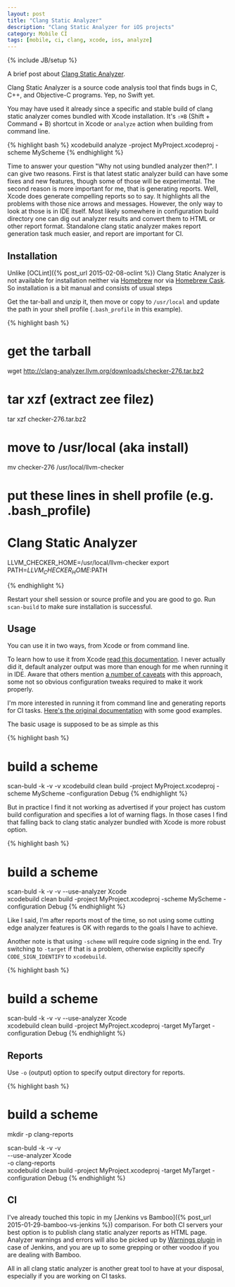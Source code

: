 ```yaml
---
layout: post
title: "Clang Static Analyzer"
description: "Clang Static Analyzer for iOS projects"
category: Mobile CI
tags: [mobile, ci, clang, xcode, ios, analyze]
---
```

{% include JB/setup %}

A brief post about [Clang Static Analyzer](http://clang-analyzer.llvm.org/).

<!--more-->

Clang Static Analyzer is a source code analysis tool that finds bugs in C, C++, and Objective-C programs. Yep, no Swift yet.

You may have used it already since a specific and stable build of clang static analyzer comes bundled with Xcode installation. It's `⇧⌘B` (Shift + Command + B) shortcut in Xcode or `analyze` action when building from command line.

{% highlight bash %}
xcodebuild analyze -project MyProject.xcodeproj -scheme MyScheme
{% endhighlight %}

Time to answer your question "Why not using bundled analyzer then?". I can give two reasons. First is that latest static analyzer build can have some fixes and new features, though some of those will be experimental. The second reason is more important for me, that is generating reports. Well, Xcode does generate compelling reports so to say. It highlights all the problems with those nice arrows and messages. However, the only way to look at those is in IDE itself. Most likely somewhere in configuration build directory one can dig out analyzer results and convert them to HTML or other report format. Standalone clang static analyzer makes report generation task much easier, and report are important for CI.

## Installation

Unlike [OCLint]({% post_url 2015-02-08-oclint %}) Clang Static Analyzer is not available for installation neither via [Homebrew](http://brew.sh/) nor via [Homebrew Cask](https://github.com/caskroom/homebrew-cask). So installation is a bit manual and consists of usual steps

Get the tar-ball and unzip it, then move or copy to `/usr/local` and update the path in your shell profile (`.bash_profile` in this example).

{% highlight bash %}
# get the tarball
wget http://clang-analyzer.llvm.org/downloads/checker-276.tar.bz2

# tar xzf (extract zee filez)
tar xzf checker-276.tar.bz2

# move to /usr/local (aka install)
mv checker-276 /usr/local/llvm-checker

# put these lines in shell profile (e.g. .bash_profile)
# Clang Static Analyzer
LLVM_CHECKER_HOME=/usr/local/llvm-checker
export PATH=$LLVM_CHECKER_HOME:$PATH

{% endhighlight %}

Restart your shell session or source profile and you are good to go. Run `scan-build` to make sure installation is successful.

## Usage

You can use it in two ways, from Xcode or from command line.

To learn how to use it from Xcode [read this documentation](http://clang-analyzer.llvm.org/xcode.html). I never actually did it, default analyzer output was more than enough for me when running it in IDE. Aware that others mention [a number of caveats](http://loufranco.com/blog/xcode-better-build-and-analyze) with this approach, some not so obvious configuration tweaks required to make it work properly.

I'm more interested in running it from command line and generating reports for CI tasks. [Here's the original documentation](http://clang-analyzer.llvm.org/scan-build.html) with some good examples.

The basic usage is supposed to be as simple as this

{% highlight bash %}
# build a scheme
scan-buld -k -v -v xcodebuild clean build -project MyProject.xcodeproj -scheme MyScheme -configuration Debug
{% endhighlight %}

But in practice I find it not working as advertised if your project has custom build configuration and specifies a lot of warning flags. In those cases I find that falling back to clang static analyzer bundled with Xcode is more robust option.

{% highlight bash %}
# build a scheme
scan-buld -k -v -v --use-analyzer Xcode \
  xcodebuild clean build -project MyProject.xcodeproj -scheme MyScheme -configuration Debug
{% endhighlight %}

Like I said, I'm after reports most of the time, so not using some cutting edge analyzer features is OK with regards to the goals I have to achieve.

Another note is that using `-scheme` will require code signing in the end. Try switching to `-target` if that is a problem, otherwise explicitly specify `CODE_SIGN_IDENTIFY` to `xcodebuild`.

{% highlight bash %}
# build a scheme
scan-buld -k -v -v --use-analyzer Xcode \
  xcodebuild clean build -project MyProject.xcodeproj -target MyTarget -configuration Debug
{% endhighlight %}

## Reports

Use `-o` (output) option to specify output directory for reports.

{% highlight bash %}
# build a scheme
mkdir -p clang-reports

scan-buld -k -v -v \
  --use-analyzer Xcode \
  -o clang-reports \
  xcodebuild clean build -project MyProject.xcodeproj -target MyTarget -configuration Debug
{% endhighlight %}

## CI

I've already touched this topic in my [Jenkins vs Bamboo]({% post_url 2015-01-29-bamboo-vs-jenkins %}) comparison. For both CI servers your best option is to publish clang static analyzer reports as HTML page. Analyzer warnings and errors will also be picked up by [Warnings plugin](https://wiki.jenkins-ci.org/display/JENKINS/Warnings+Plugin) in case of Jenkins, and you are up to some grepping or other voodoo if you are dealing with Bamboo.

All in all clang static analyzer is another great tool to have at your disposal, especially if you are working on CI tasks.
